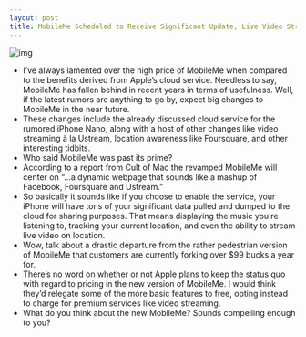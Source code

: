 ```yaml
---
layout: post
title: MobileMe Scheduled to Receive Significant Update, Live Video Streaming?
---
```

![img](http://media.idownloadblog.com/wp-content/uploads/2011/02/MobileMe.png)
* I’ve always lamented over the high price of MobileMe when compared to the benefits derived from Apple’s cloud service. Needless to say, MobileMe has fallen behind in recent years in terms of usefulness. Well, if the latest rumors are anything to go by, expect big changes to MobileMe in the near future.
* These changes include the already discussed cloud service for the rumored iPhone Nano, along with a host of other changes like video streaming à la Ustream, location awareness like Foursquare, and other interesting tidbits.
* Who said MobileMe was past its prime?
* According to a report from Cult of Mac the revamped MobileMe will center on “…a dynamic webpage that sounds like a mashup of Facebook, Foursquare and Ustream.”
* So basically it sounds like if you choose to enable the service, your iPhone will have tons of your significant data pulled and dumped to the cloud for sharing purposes. That means displaying the music you’re listening to, tracking your current location, and even the ability to stream live video on location.
* Wow, talk about a drastic departure from the rather pedestrian version of MobileMe that customers are currently forking over $99 bucks a year for.
* There’s no word on whether or not Apple plans to keep the status quo with regard to pricing in the new version of MobileMe. I would think they’d relegate some of the more basic features to free, opting instead to charge for premium services like video streaming.
* What do you think about the new MobileMe? Sounds compelling enough to you?

